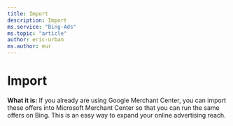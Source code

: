 ```yaml
---
title: Import
description: Import
ms.service: "Bing-Ads"
ms.topic: "article"
author: eric-urban
ms.author: eur
---
```


# Import

**What it is:** If you already are using Google Merchant Center, you can import these offers into Microsoft Merchant Center so that you can run the same offers on Bing. This is an easy way to expand your online advertising reach.


